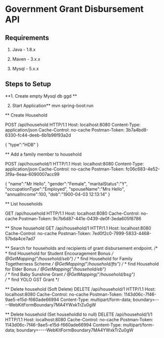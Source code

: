 # Government Grant Disbursement API

## Requirements

1. Java - 1.8.x

2. Maven - 3.x.x

3. Mysql - 5.x.x

## Steps to Setup

**1. Create empty Mysql db ggd **

2. Start Application**
mvn spring-boot:run


** Create Household

POST /api/household HTTP/1.1
Host: localhost:8080
Content-Type: application/json
Cache-Control: no-cache
Postman-Token: 3b7a4bd8-6330-fc44-deeb-6b1b96f93a2d

{
	"type":"HDB"
}

** Add a family member to household

POST /api/household/1 HTTP/1.1
Host: localhost:8080
Content-Type: application/json
Cache-Control: no-cache
Postman-Token: fc06c683-4e52-3f9a-6eaa-6090007acc99

{
	"name":"Mr Hello",
	"gender":"Female",
	"maritalStatus":"Y",
	"occupationType":"Employed",
	"spouseName":"Mrs Hello",
	"annualIncome":100,
	"dob":"1900-04-03 12:13:14"
}

** List households

GET /api/household HTTP/1.1
Host: localhost:8080
Cache-Control: no-cache
Postman-Token: 9c7b6d87-441e-0439-de0f-3eda605f8786


** Show household
GET /api/household/1 HTTP/1.1
Host: localhost:8080
Cache-Control: no-cache
Postman-Token: 7ed0f2c0-7999-5833-4468-57bda4ce7ad7


** Search for households and recipients of grant disbursement endpoint. 
    /*
     * find Household for Student Encouragement Bonus
     */
    @GetMapping("/household/seb")
    /*
     * find Household for Family Togetherness Scheme
     */
    @GetMapping("/household/fts")
     /*
     * find Household for Elder Bonus
     */
    @GetMapping("/household/eb")    
    /*
     * find Baby Sunshine Grant
     */
    @GetMapping("/household/bsg")    
     /*
     * find YOLO GST Grant
     */  

** Delete household (Soft Delete)
DELETE /api/household/1 HTTP/1.1
Host: localhost:8080
Cache-Control: no-cache
Postman-Token: 1143d06c-7f46-9ae5-e15d-f660ade66994
Content-Type: multipart/form-data; boundary=----WebKitFormBoundary7MA4YWxkTrZu0gW



** Delete household (Set householdId to null)
DELETE /api/household/1/1 HTTP/1.1
Host: localhost:8080
Cache-Control: no-cache
Postman-Token: 1143d06c-7f46-9ae5-e15d-f660ade66994
Content-Type: multipart/form-data; boundary=----WebKitFormBoundary7MA4YWxkTrZu0gW
